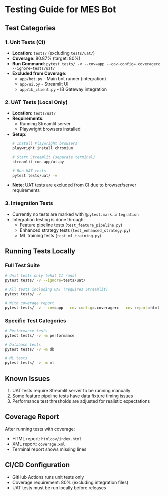 # Testing Guide for MES Bot

## Test Categories

### 1. Unit Tests (CI)
- **Location**: `tests/` (excluding `tests/uat/`)
- **Coverage**: 80.87% (target: 80%)
- **Run Command**: `pytest tests/ -v --cov=app --cov-config=.coveragerc --ignore=tests/uat/`
- **Excluded from Coverage**:
  - `app/bot.py` - Main bot runner (integration)
  - `app/ui.py` - Streamlit UI 
  - `app/ib_client.py` - IB Gateway integration

### 2. UAT Tests (Local Only)
- **Location**: `tests/uat/`
- **Requirements**: 
  - Running Streamlit server
  - Playwright browsers installed
- **Setup**:
  ```bash
  # Install Playwright browsers
  playwright install chromium
  
  # Start Streamlit (separate terminal)
  streamlit run app/ui.py
  
  # Run UAT tests
  pytest tests/uat/ -v
  ```
- **Note**: UAT tests are excluded from CI due to browser/server requirements

### 3. Integration Tests
- Currently no tests are marked with `@pytest.mark.integration`
- Integration testing is done through:
  - Feature pipeline tests (`test_feature_pipeline.py`)
  - Enhanced strategy tests (`test_enhanced_strategy.py`)
  - ML training tests (`test_ml_training.py`)

## Running Tests Locally

### Full Test Suite
```bash
# Unit tests only (what CI runs)
pytest tests/ -v --ignore=tests/uat/

# All tests including UAT (requires Streamlit)
pytest tests/ -v

# With coverage report
pytest tests/ -v --cov=app --cov-config=.coveragerc --cov-report=html --ignore=tests/uat/
```

### Specific Test Categories
```bash
# Performance tests
pytest tests/ -v -m performance

# Database tests
pytest tests/ -v -m db

# ML tests
pytest tests/ -v -m ml
```

## Known Issues
1. UAT tests require Streamlit server to be running manually
2. Some feature pipeline tests have data fixture timing issues
3. Performance test thresholds are adjusted for realistic expectations

## Coverage Report
After running tests with coverage:
- HTML report: `htmlcov/index.html`
- XML report: `coverage.xml`
- Terminal report shows missing lines

## CI/CD Configuration
- GitHub Actions runs unit tests only
- Coverage requirement: 80% (excluding integration files)
- UAT tests must be run locally before releases